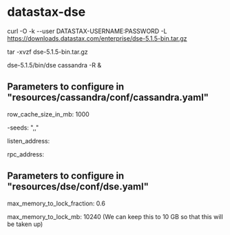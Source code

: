 # datastax-dse

curl -O -k --user DATASTAX-USERNAME:PASSWORD -L https://downloads.datastax.com/enterprise/dse-5.1.5-bin.tar.gz

tar -xvzf dse-5.1.5-bin.tar.gz

dse-5.1.5/bin/dse cassandra -R &

## Parameters to configure in "resources/cassandra/conf/cassandra.yaml"

row_cache_size_in_mb: 1000

-seeds: "<private ip1>,<private ip2>,<private ip3>"

listen_address: <private ip>

rpc_address: <private ip>

## Parameters to configure in "resources/dse/conf/dse.yaml"

max_memory_to_lock_fraction: 0.6 

max_memory_to_lock_mb: 10240  (We can keep this to 10 GB so that this will be taken up)




